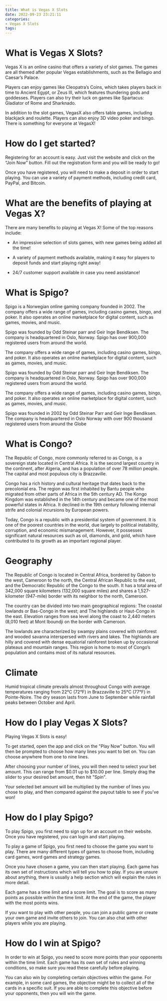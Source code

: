 ```yaml
---
title: What is Vegas X Slots
date: 2022-09-23 23:21:11
categories:
- Vegas X Slots
tags:
---
```



#  What is Vegas X Slots?

Vegas X is an online casino that offers a variety of slot games. The games are all themed after popular Vegas establishments, such as the Bellagio and Caesar’s Palace.

Players can enjoy games like Cleopatra’s Coins, which takes players back in time to Ancient Egypt, or Zeus III, which features thundering gods and goddesses. Players can also try their luck on games like Spartacus: Gladiator of Rome and Sharknado.

In addition to the slot games, VegasX also offers table games, including blackjack and roulette. Players can also enjoy 3D video poker and bingo. There is something for everyone at VegasX!

# How do I get started?

Registering for an account is easy. Just visit the website and click on the “Join Now” button. Fill out the registration form and you will be ready to go!

Once you have registered, you will need to make a deposit in order to start playing. You can use a variety of payment methods, including credit card, PayPal, and Bitcoin.

# What are the benefits of playing at Vegas X?

There are many benefits to playing at Vegas X! Some of the top reasons include:

- An impressive selection of slots games, with new games being added all the time!

- A variety of payment methods available, making it easy for players to deposit funds and start playing right away!

- 24/7 customer support available in case you need assistance!

#  What is Spigo?

Spigo is a Norwegian online gaming company founded in 2002. The company offers a wide range of games, including casino games, bingo, and poker. It also operates an online marketplace for digital content, such as games, movies, and music.

Spigo was founded by Odd Steinar parr and Geir Inge Bendiksen. The company is headquartered in Oslo, Norway. Spigo has over 900,000 registered users from around the world.

The company offers a wide range of games, including casino games, bingo, and poker. It also operates an online marketplace for digital content, such as games, movies, and music.

Spigo was founded by Odd Steinar parr and Geir Inge Bendiksen. The company is headquartered in Oslo, Norway. Spigo has over 900,000 registered users from around the world.

The company offers a wide range of games, including casino games, bingo, and poker. It also operates an online marketplace for digital content, such as games, movies, and music.

Spigo was founded in 2002 by Odd Steinar Parr and Geir Inge Bendiksen. The company is headquartered in Oslo Norway with over 900 thousand registered users from around the Globe

#  What is Congo?

The Republic of Congo, more commonly referred to as Congo, is a sovereign state located in Central Africa. It is the second largest country in the continent, after Algeria, and has a population of over 78 million people. The capital and most populous city is Brazzaville.

Congo has a rich history and cultural heritage that dates back to the precolonial era. The region was first inhabited by Bantu people who migrated from other parts of Africa in the 5th century AD. The Kongo Kingdom was established in the 14th century and became one of the most powerful states in Africa. It declined in the 19th century following internal strife and colonial incursions by European powers.

Today, Congo is a republic with a presidential system of government. It is one of the poorest countries in the world, due largely to political instability, corruption, and economic mismanagement. However, it possesses significant natural resources such as oil, diamonds, and gold, which have contributed to its growth as an important regional player.

# Geography

The Republic of Congo is located in Central Africa, bordered by Gabon to the west, Cameroon to the north, the Central African Republic to the east, and the Democratic Republic of the Congo to the south. It has a total area of 342,000 square kilometers (132,000 square miles) and shares a 1,527-kilometer (947-mile) border with its neighbor to the north, Cameroon.

The country can be divided into two main geographical regions: The coastal lowlands or Bas-Congo in the west; and The highlands or Haut-Congo in the east. Elevation ranges from sea level along the coast to 2,440 meters (8,010 feet) at Mont Iboundji on the border with Cameroon.

The lowlands are characterized by swampy plains covered with rainforest and wooded savanna interspersed with rivers and lakes. The highlands are hilly and covered with dense equatorial rainforest broken up by occasional plateaus and mountain ranges. This region is home to most of Congo’s population and contains most of its natural resources.

# Climate

Humid tropical climate prevails almost throughout Congo with average temperatures ranging from 22°C (72°F) in Brazzaville to 25°C (77°F) in Pointe-Noire. The dry season lasts from June to September while rainfall peaks between October and April.

#  How do I play Vegas X Slots?

Playing Vegas X Slots is easy!

To get started, open the app and click on the "Play Now" button. You will then be prompted to choose how many lines you want to bet on. You can choose anywhere from one to nine lines.

After choosing your number of lines, you will then need to select your bet amount. This can range from $0.01 up to $10.00 per line. Simply drag the slider to your desired bet amount, then hit "Spin".

Your selected bet amount will be multiplied by the number of lines you chose to play, and then compared against the payout table to see if you've won!

#  How do I play Spigo?

To play Spigo, you first need to sign up for an account on their website. Once you have registered, you can login and start playing.

To play a game of Spigo, you first need to choose the game you want to play. There are many different types of games to choose from, including card games, word games and strategy games.

Once you have chosen a game, you can then start playing. Each game has its own set of instructions which will tell you how to play. If you are unsure about anything, there is usually a help section which will explain the rules in more detail.

Each game has a time limit and a score limit. The goal is to score as many points as possible within the time limit. At the end of the game, the player with the most points wins.

If you want to play with other people, you can join a public game or create your own game and invite others to join. You can also chat with other players while you are playing.

# How do I win at Spigo?

In order to win at Spigo, you need to score more points than your opponents within the time limit. Each game has its own set of rules and winning conditions, so make sure you read these carefully before playing.

You can also win by completing certain objectives within the game. For example, in some card games, the objective might be to collect all of the cards in a specific suit. If you are able to complete this objective before your opponents, then you will win the game.